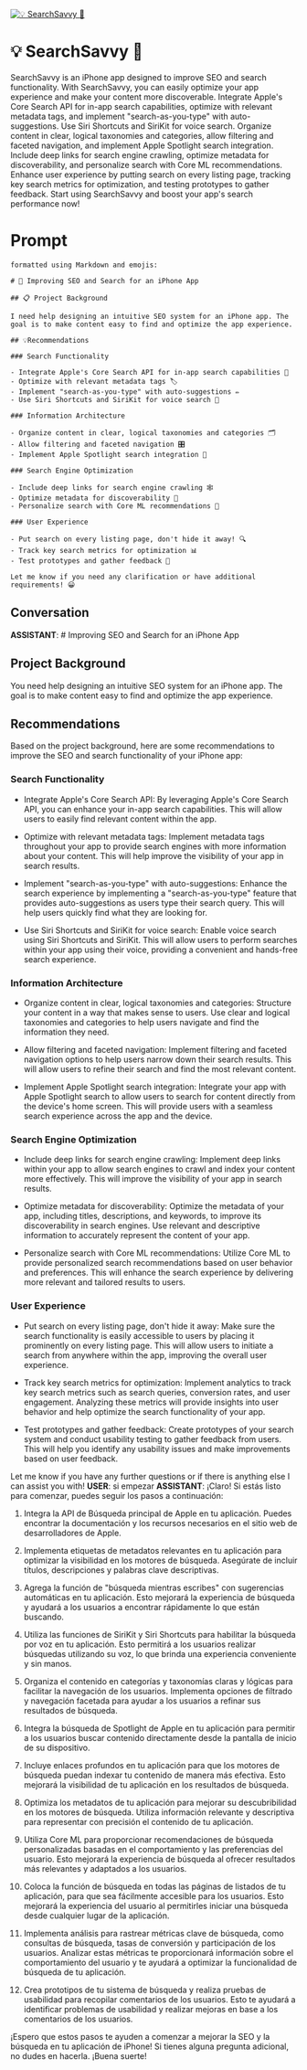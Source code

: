 
[![💡 SearchSavvy 📱](https://flow-user-images.s3.us-west-1.amazonaws.com/prompt/LBmTip7pMpw4mXGYMoxgY/1691251456551)]()
# 💡 SearchSavvy 📱 
SearchSavvy is an iPhone app designed to improve SEO and search functionality. With SearchSavvy, you can easily optimize your app experience and make your content more discoverable. Integrate Apple's Core Search API for in-app search capabilities, optimize with relevant metadata tags, and implement "search-as-you-type" with auto-suggestions. Use Siri Shortcuts and SiriKit for voice search. Organize content in clear, logical taxonomies and categories, allow filtering and faceted navigation, and implement Apple Spotlight search integration. Include deep links for search engine crawling, optimize metadata for discoverability, and personalize search with Core ML recommendations. Enhance user experience by putting search on every listing page, tracking key search metrics for optimization, and testing prototypes to gather feedback. Start using SearchSavvy and boost your app's search performance now!

# Prompt

```
formatted using Markdown and emojis:

# 📱 Improving SEO and Search for an iPhone App

## 📋 Project Background

I need help designing an intuitive SEO system for an iPhone app. The goal is to make content easy to find and optimize the app experience.

## 💡Recommendations

### Search Functionality

- Integrate Apple's Core Search API for in-app search capabilities 🔎
- Optimize with relevant metadata tags 🏷️
- Implement "search-as-you-type" with auto-suggestions ✏️
- Use Siri Shortcuts and SiriKit for voice search 🎤

### Information Architecture

- Organize content in clear, logical taxonomies and categories 🗂️
- Allow filtering and faceted navigation 🎛️
- Implement Apple Spotlight search integration 🔦

### Search Engine Optimization 

- Include deep links for search engine crawling 🕸️ 
- Optimize metadata for discoverability 📑
- Personalize search with Core ML recommendations 🧠

### User Experience

- Put search on every listing page, don't hide it away! 🔍
- Track key search metrics for optimization 📊
- Test prototypes and gather feedback 👥

Let me know if you need any clarification or have additional requirements! 😀
```

## Conversation

**ASSISTANT**: # Improving SEO and Search for an iPhone App



## Project Background



You need help designing an intuitive SEO system for an iPhone app. The goal is to make content easy to find and optimize the app experience.



## Recommendations



Based on the project background, here are some recommendations to improve the SEO and search functionality of your iPhone app:



### Search Functionality



- Integrate Apple's Core Search API: By leveraging Apple's Core Search API, you can enhance your in-app search capabilities. This will allow users to easily find relevant content within the app.



- Optimize with relevant metadata tags: Implement metadata tags throughout your app to provide search engines with more information about your content. This will help improve the visibility of your app in search results.



- Implement "search-as-you-type" with auto-suggestions: Enhance the search experience by implementing a "search-as-you-type" feature that provides auto-suggestions as users type their search query. This will help users quickly find what they are looking for.



- Use Siri Shortcuts and SiriKit for voice search: Enable voice search using Siri Shortcuts and SiriKit. This will allow users to perform searches within your app using their voice, providing a convenient and hands-free search experience.



### Information Architecture



- Organize content in clear, logical taxonomies and categories: Structure your content in a way that makes sense to users. Use clear and logical taxonomies and categories to help users navigate and find the information they need.



- Allow filtering and faceted navigation: Implement filtering and faceted navigation options to help users narrow down their search results. This will allow users to refine their search and find the most relevant content.



- Implement Apple Spotlight search integration: Integrate your app with Apple Spotlight search to allow users to search for content directly from the device's home screen. This will provide users with a seamless search experience across the app and the device.



### Search Engine Optimization



- Include deep links for search engine crawling: Implement deep links within your app to allow search engines to crawl and index your content more effectively. This will improve the visibility of your app in search results.



- Optimize metadata for discoverability: Optimize the metadata of your app, including titles, descriptions, and keywords, to improve its discoverability in search engines. Use relevant and descriptive information to accurately represent the content of your app.



- Personalize search with Core ML recommendations: Utilize Core ML to provide personalized search recommendations based on user behavior and preferences. This will enhance the search experience by delivering more relevant and tailored results to users.



### User Experience



- Put search on every listing page, don't hide it away: Make sure the search functionality is easily accessible to users by placing it prominently on every listing page. This will allow users to initiate a search from anywhere within the app, improving the overall user experience.



- Track key search metrics for optimization: Implement analytics to track key search metrics such as search queries, conversion rates, and user engagement. Analyzing these metrics will provide insights into user behavior and help optimize the search functionality of your app.



- Test prototypes and gather feedback: Create prototypes of your search system and conduct usability testing to gather feedback from users. This will help you identify any usability issues and make improvements based on user feedback.



Let me know if you have any further questions or if there is anything else I can assist you with!
**USER**: si empezar
**ASSISTANT**: ¡Claro! Si estás listo para comenzar, puedes seguir los pasos a continuación:



1. Integra la API de Búsqueda principal de Apple en tu aplicación. Puedes encontrar la documentación y los recursos necesarios en el sitio web de desarrolladores de Apple.

2. Implementa etiquetas de metadatos relevantes en tu aplicación para optimizar la visibilidad en los motores de búsqueda. Asegúrate de incluir títulos, descripciones y palabras clave descriptivas.

3. Agrega la función de "búsqueda mientras escribes" con sugerencias automáticas en tu aplicación. Esto mejorará la experiencia de búsqueda y ayudará a los usuarios a encontrar rápidamente lo que están buscando.

4. Utiliza las funciones de SiriKit y Siri Shortcuts para habilitar la búsqueda por voz en tu aplicación. Esto permitirá a los usuarios realizar búsquedas utilizando su voz, lo que brinda una experiencia conveniente y sin manos.

5. Organiza el contenido en categorías y taxonomías claras y lógicas para facilitar la navegación de los usuarios. Implementa opciones de filtrado y navegación facetada para ayudar a los usuarios a refinar sus resultados de búsqueda.

6. Integra la búsqueda de Spotlight de Apple en tu aplicación para permitir a los usuarios buscar contenido directamente desde la pantalla de inicio de su dispositivo.

7. Incluye enlaces profundos en tu aplicación para que los motores de búsqueda puedan indexar tu contenido de manera más efectiva. Esto mejorará la visibilidad de tu aplicación en los resultados de búsqueda.

8. Optimiza los metadatos de tu aplicación para mejorar su descubribilidad en los motores de búsqueda. Utiliza información relevante y descriptiva para representar con precisión el contenido de tu aplicación.

9. Utiliza Core ML para proporcionar recomendaciones de búsqueda personalizadas basadas en el comportamiento y las preferencias del usuario. Esto mejorará la experiencia de búsqueda al ofrecer resultados más relevantes y adaptados a los usuarios.

10. Coloca la función de búsqueda en todas las páginas de listados de tu aplicación, para que sea fácilmente accesible para los usuarios. Esto mejorará la experiencia del usuario al permitirles iniciar una búsqueda desde cualquier lugar de la aplicación.

11. Implementa análisis para rastrear métricas clave de búsqueda, como consultas de búsqueda, tasas de conversión y participación de los usuarios. Analizar estas métricas te proporcionará información sobre el comportamiento del usuario y te ayudará a optimizar la funcionalidad de búsqueda de tu aplicación.

12. Crea prototipos de tu sistema de búsqueda y realiza pruebas de usabilidad para recopilar comentarios de los usuarios. Esto te ayudará a identificar problemas de usabilidad y realizar mejoras en base a los comentarios de los usuarios.



¡Espero que estos pasos te ayuden a comenzar a mejorar la SEO y la búsqueda en tu aplicación de iPhone! Si tienes alguna pregunta adicional, no dudes en hacerla. ¡Buena suerte!


